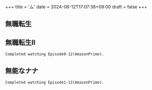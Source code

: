 +++
title = 'ム'
date = 2024-06-12T17:07:38+09:00
draft = false
+++

## 無職転生

  

## 無職転生Ⅱ
```
Completed watching Episode0-12(AmazonPrime).
```
  

## 無能なナナ
```
Completed watching Episode1-13(AmazonPrime).
```